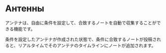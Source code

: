 # Антенны
アンテナは、自由に条件を設定して、合致するノートを自動で収集することができる機能です。

条件を設定したアンテナが作成された状態で、条件に合致するノートが投稿されると、リアルタイムでそのアンテナのタイムラインにノートが追加されます。
